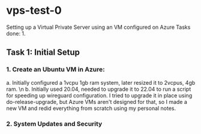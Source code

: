 # vps-test-0
Setting up a Virtual Private Server using an VM configured on Azure
Tasks done:
  1. 
## Task 1: Initial Setup

### 1. Create an Ubuntu VM in Azure:
  a. Initially configured a 1vcpu 1gb ram system, later resized it to 2vcpus, 4gb ram. \n
  b. Initially used 20.04, needed to upgrade it to 22.04 to run a script for speeding up wireguard configuration. I tried to upgrade it in place using do-release-upgrade, but Azure VMs aren't designed for that, so I made a new VM and redid everything from scratch using my personal notes.

### 2. System Updates and Security
  
